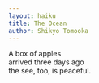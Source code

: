 ```yaml
---
layout: haiku
title: The Ocean
author: Shikyo Tomooka
---
```


A box of apples <br>
arrived three days ago <br>
the see, too, is peaceful. <br>

